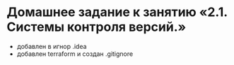 # Домашнее задание к занятию «2.1. Системы контроля версий.»

* добавлен в игнор .idea
* добавлен terraform и создан .gitignore